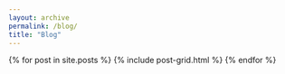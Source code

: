 ```yaml
---
layout: archive
permalink: /blog/
title: "Blog"
---
```


<div class="tiles">
{% for post in site.posts %}
	{% include post-grid.html %}
{% endfor %}
</div><!-- /.tiles -->
